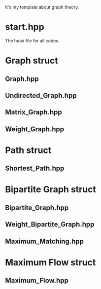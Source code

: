 It's my template about graph theory.
# start.hpp
The head file for all codes.
# Graph struct
## Graph.hpp
## Undirected_Graph.hpp
## Matrix_Graph.hpp
## Weight_Graph.hpp
# Path struct
## Shortest_Path.hpp
# Bipartite Graph struct
## Bipartite_Graph.hpp
## Weight_Bipartite_Graph.hpp
## Maximum_Matching.hpp
# Maximum Flow struct
## Maximum_Flow.hpp
